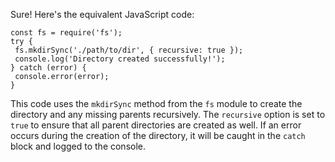 Sure! Here's the equivalent JavaScript code:
```
const fs = require('fs');
try {
 fs.mkdirSync('./path/to/dir', { recursive: true });
 console.log('Directory created successfully!');
} catch (error) {
 console.error(error);
}
```
This code uses the `mkdirSync` method from the `fs` module to create the directory and any missing parents recursively. The `recursive` option is set to `true` to ensure that all parent directories are created as well. If an error occurs during the creation of the directory, it will be caught in the `catch` block and logged to the console.

